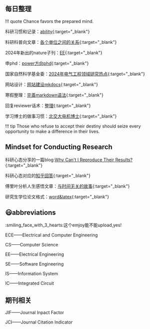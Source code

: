 ## 每日整理
!!! quote
    Chance favors the prepared mind.

科研习惯和记录：[ability](https://www.zhihu.com/question/458196603/answer/3031343553){:target="_blank"}

科研科普向文章：[各个单位之间的关系](https://zhuanlan.zhihu.com/p/347071525){:target="_blank"}

2024年新出的nature子刊：[EE](https://www.nature.com/natrevelectreng/){:target="_blank"}

申phd：[power方向phd](https://www.zhihu.com/question/53550296){:target="_blank"}

国家自然科学基金委：[2024年电气工程领域研究热点](https://www.nsfc.gov.cn/publish/portal0/tab1514/info91204.htm){:target="_blank"}

网站设计：[网站建设mkdocs](https://squidfunk.github.io/mkdocs-material/getting-started/){:target="_blank"}

寒假整理：[完善markdown语法](https://teedoc.neucrack.com/get_started/zh/syntax/syntax_markdown.html){:target="_blank"}

回复reviewer话术：[整理](https://zhuanlan.zhihu.com/p/656414843?utm_medium=social&utm_oi=1126163311523348480&utm_psn=1732478792868753409&utm_source=wechat_session){:target="_blank"}

学习博士的做事习惯：[北交大电机博士](https://www.zhihu.com/people/yi-dun-jiu-yi-wan){:target="_blank"}



!!! tip
    Those who refuse to accept their destiny should seize every opportunity to make a difference in their lives.

## Mindset for Conducting Research

科研心态分享的一篇blog:[Why Can't I Reproduce Their Results?](https://theorangeduck.com/page/reproduce-their-results){:target="_blank"}

科研心态对应的[知乎回答](https://www.zhihu.com/question/364269312/answer/3107942044){:target="_blank"}

傅里叶分析人生感悟文章：[与时间无关的故事](https://www.zhihu.com/search?type=content&q=Heinrich){:target="_blank"}

研究生学位论文格式：[word&latex](https://www.seiee.sjtu.edu.cn/xzzx_xzzq_yjs.html){:target="_blank"}


## :smiley:abbreviations

<!--这里都是缩写 -->
:smiling_face_with_3_hearts:这个emjoy能不能upload,yes!

ECE——Electrical and Computer Engineering

CS——Computer Science

EE——Electrical Engineering

SE——Software Engineering

IS——Information System

IC——Integrated Circuit 

## 期刊相关

JIF——Journal Inpact Factor

JCI——Journal Citation Indicator


